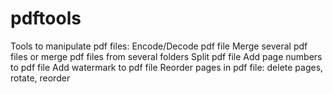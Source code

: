 # pdftools
Tools to manipulate pdf files:
  Encode/Decode pdf file
  Merge several pdf files or merge pdf files from several folders
  Split pdf file
  Add page numbers to pdf file
  Add watermark to pdf file
  Reorder pages in pdf file: delete pages, rotate, reorder
